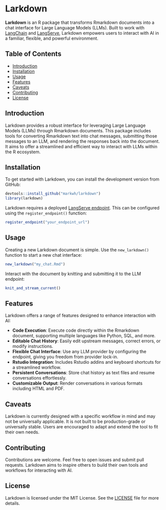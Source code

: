 
<!-- README.md is generated from README.Rmd. Please edit that file -->

# Larkdown

<!-- badges: start -->
<!-- badges: end -->

**Larkdown** is an R package that transforms Rmarkdown documents into a
chat interface for Large Language Models (LLMs). Built to work with
[LangChain](https://github.com/langchain-ai/langchain) and
[LangServe](https://github.com/langchain-ai/langserve), Larkdown
empowers users to interact with AI in a familiar, flexible, and powerful
environment.

## Table of Contents

- [Introduction](#introduction)
- [Installation](#installation)
- [Usage](#usage)
- [Features](#features)
- [Caveats](#caveats)
- [Contributing](#contributing)
- [License](#license)

## Introduction

Larkdown provides a robust interface for leveraging Large Language
Models (LLMs) through Rmarkdown documents. This package includes tools
for converting Rmarkdown text into chat messages, submitting those
messages to an LLM, and rendering the responses back into the document.
It aims to offer a streamlined and efficient way to interact with LLMs
within the R ecosystem.

## Installation

To get started with Larkdown, you can install the development version
from GitHub:

``` r
devtools::install_github("markwh/larkdown")
library(larkdown)
```

Larkdown requires a deployed [LangServe
endpoint](https://github.com/langchain-ai/langserve). This can be
configured using the `register_endpoint()` function:

``` r
register_endpoint("your_endpoint_url")
```

## Usage

Creating a new Larkdown document is simple. Use the `new_larkdown()`
function to start a new chat interface:

``` r
new_larkdown("my_chat.Rmd")
```

Interact with the document by knitting and submitting it to the LLM
endpoint:

``` r
knit_and_stream_current()
```

## Features

Larkdown offers a range of features designed to enhance interaction with
AI:

- **Code Execution**: Execute code directly within the Rmarkdown
  document, supporting multiple languages like Python, SQL, and more.
- **Editable Chat History**: Easily edit upstream messages, correct
  errors, or modify instructions.
- **Flexible Chat Interface**: Use any LLM provider by configuring the
  endpoint, giving you freedom from provider lock-in.
- **Rstudio Integration**: Includes Rstudio addins and keyboard
  shortcuts for a streamlined workflow.
- **Persistent Conversations**: Store chat history as text files and
  resume conversations effortlessly.
- **Customizable Output**: Render conversations in various formats
  including HTML and PDF.

## Caveats

Larkdown is currently designed with a specific workflow in mind and may
not be universally applicable. It is not built to be production-grade or
universally stable. Users are encouraged to adapt and extend the tool to
fit their own needs.

## Contributing

Contributions are welcome. Feel free to open issues and submit pull
requests. Larkdown aims to inspire others to build their own tools and
workflows for interacting with AI.

## License

Larkdown is licensed under the MIT License. See the [LICENSE](LICENSE)
file for more details.
